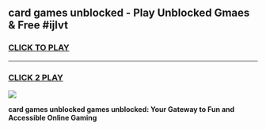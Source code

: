 
## card games unblocked - Play Unblocked Gmaes & Free #ijlvt
<h3>
<a href="https://news.freeplayer.one?title=card_games_unblocked&ref=03M">CLICK TO PLAY</a></h3>
<hr>

<h3>
<a href="https://news.freeplayer.one?title=card_games_unblocked&ref=03M">CLICK 2 PLAY</a>
  
</h3>

<a href="https://news.freeplayer.one?title=card_games_unblocked&ref=03M"><img src="https://clearcache.store/games.png"></a>


**card games unblocked games unblocked: Your Gateway to Fun and Accessible Online Gaming**
